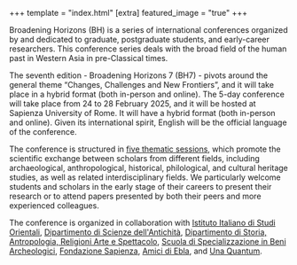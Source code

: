+++
template = "index.html"
[extra]
featured_image = "true"
+++

Broadening Horizons (BH) is a series of international conferences organized by and dedicated to graduate, postgraduate students, and early-career researchers. This conference series deals with the broad field of the human past in Western Asia in pre-Classical times.

The seventh edition - Broadening Horizons 7 (BH7) - pivots around the general theme “Changes, Challenges and New Frontiers”, and it will take place in a hybrid format (both in-person and online). The 5-day conference will take place from 24 to 28 February 2025, and it will be hosted at Sapienza University of Rome. It will have  a hybrid format (both in-person and online). Given its international spirit, English will be the official language of the conference. 

The conference is structured in [five thematic sessions](/program/sessions), which promote the scientific exchange between scholars from different fields, including archaeological, anthropological, historical, philological, and cultural heritage studies, as well as related interdisciplinary fields. We particularly welcome students and scholars in the early stage of their careers to present their research or to attend papers presented by both their peers and more experienced colleagues. 

The conference is organized in collaboration with [Istituto Italiano di Studi Orientali](https://web.uniroma1.it/diso/en), [Dipartimento di Scienze dell'Antichità](https://www.antichita.uniroma1.it/eng), [Dipartimento di Storia, Antropologia, Religioni Arte e Spettacolo](https://saras.uniroma1.it/en), [Scuola di Specializzazione in Beni Archeologici](https://web.uniroma1.it/scuola_beniarcheologici/en), [Fondazione Sapienza](https://www.fondazionesapienza.uniroma1.it/), [Amici di Ebla](https://www.amicidiebla.org/), and [Una Quantum](https://www.unaquantum.com/).